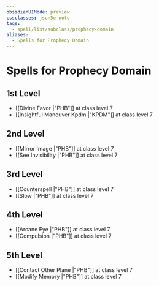 ```yaml
---
obsidianUIMode: preview
cssclasses: json5e-note
tags:
  - spell/list/subclass/prophecy-domain
aliases:
  - Spells for Prophecy Domain
---
```

# Spells for Prophecy Domain

## 1st Level

- [[Divine Favor \|"PHB"]] at class level 7
- [[Insightful Maneuver Kpdm \|"KPDM"]] at class level 7

## 2nd Level

- [[Mirror Image \|"PHB"]] at class level 7
- [[See Invisibility \|"PHB"]] at class level 7

## 3rd Level

- [[Counterspell \|"PHB"]] at class level 7
- [[Slow \|"PHB"]] at class level 7

## 4th Level

- [[Arcane Eye \|"PHB"]] at class level 7
- [[Compulsion \|"PHB"]] at class level 7

## 5th Level

- [[Contact Other Plane \|"PHB"]] at class level 7
- [[Modify Memory \|"PHB"]] at class level 7
